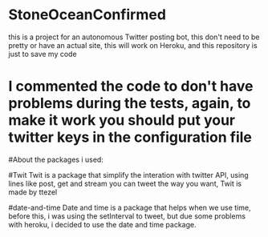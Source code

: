 # StoneOceanConfirmed

this is a project for an autonomous Twitter posting bot, this don't need to be pretty or have an actual site, this will work on Heroku, and this repository is just to save my code

# I commented the code to don't have problems during the tests, again, to make it work you should put your twitter keys in the configuration file

#About the packages i used:

#Twit
Twit is a package that simplify the interation with twitter API, using lines like post, get and stream you can tweet the way you want, Twit is made by ttezel

#date-and-time
Date and time is a package that helps when we use time, before this, i was using the setInterval to tweet, but due some problems with heroku, i decided to use the date and time package.

